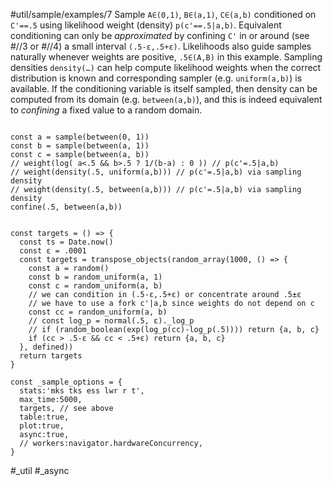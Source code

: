 #util/sample/examples/7 Sample `A∈(0,1)`, `B∈(a,1)`, `C∈(a,b)` conditioned on `C'==.5` using likelihood weight (density) `p(c'==.5|a,b)`. Equivalent conditioning can only be _approximated_ by confining `C'` in or around (see #//3 or #//4) a small interval `(.5-ε,.5+ε)`. Likelihoods also guide samples naturally whenever weights are positive, `.5∈(A,B)` in this example. Sampling densities `density(…)` can help compute likelihood weights when the correct distribution is known and corresponding sampler (e.g. `uniform(a,b)`) is available. If the conditioning variable is itself sampled, then density can be computed from its domain (e.g. `between(a,b)`), and this is indeed equivalent to _confining_ a fixed value to a random domain.
```js:js_input

const a = sample(between(0, 1))
const b = sample(between(a, 1))
const c = sample(between(a, b))
// weight(log( a<.5 && b>.5 ? 1/(b-a) : 0 )) // p(c'=.5|a,b)
// weight(density(.5, uniform(a,b))) // p(c'=.5|a,b) via sampling density
// weight(density(.5, between(a,b))) // p(c'=.5|a,b) via sampling density
confine(.5, between(a,b))
```
```js:js_removed

const targets = () => {
  const ts = Date.now()
  const ε = .0001
  const targets = transpose_objects(random_array(1000, () => {
    const a = random()
    const b = random_uniform(a, 1)
    const c = random_uniform(a, b)
    // we can condition in (.5-ε,.5+ε) or concentrate around .5±ε
    // we have to use a fork c'|a,b since weights do not depend on c
    const cc = random_uniform(a, b)
    // const log_p = normal(.5, ε)._log_p
    // if (random_boolean(exp(log_p(cc)-log_p(.5)))) return {a, b, c}
    if (cc > .5-ε && cc < .5+ε) return {a, b, c}
  }, defined))
  return targets
}

const _sample_options = {
  stats:'mks tks ess lwr r t',
  max_time:5000,
  targets, // see above
  table:true,
  plot:true,
  async:true,
  // workers:navigator.hardwareConcurrency,
}

```
#_util #_async